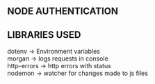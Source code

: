 ## NODE AUTHENTICATION

## LIBRARIES USED
dotenv -> Environment variables <br/>
morgan  -> logs requests in console <br/>
http-errors -> http errors with status <br/>
nodemon -> watcher for changes made to js files <br/>